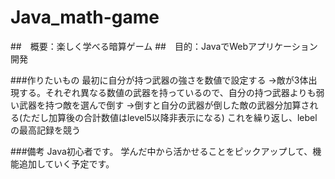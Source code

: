 # Java_math-game

##　概要：楽しく学べる暗算ゲーム
##　目的：JavaでWebアプリケーション開発

###作りたいもの
最初に自分が持つ武器の強さを数値で設定する
→敵が3体出現する。それぞれ異なる数値の武器を持っているので、自分の持つ武器よりも弱い武器を持つ敵を選んで倒す
→倒すと自分の武器が倒した敵の武器分加算される(ただし加算後の合計数値はlevel5以降非表示になる)
これを繰り返し、lebelの最高記録を競う

###備考
Java初心者です。
学んだ中から活かせることをピックアップして、機能追加していく予定です。
